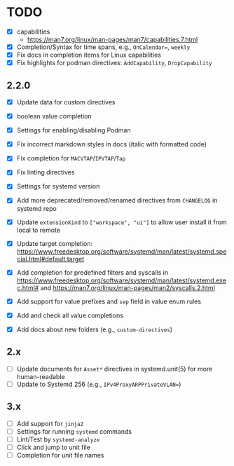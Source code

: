 # TODO

- [x] capabilities
    - https://man7.org/linux/man-pages/man7/capabilities.7.html
- [x] Completion/Syntax for time spans, e.g., `OnCalendar=`, `weekly`
- [x] Fix docs in completion items for Linux capabilities
- [x] Fix highlights for podman directives: `AddCapability`, `DropCapability`

## 2.2.0

- [x] Update data for custom directives
- [x] boolean value completion
- [x] Settings for enabling/disabling Podman
- [x] Fix incorrect markdown styles in docs (italic with formatted code)
- [x] Fix completion for `MACVTAP`/`IPVTAP`/`Tap`
- [x] Fix linting directives
- [x] Settings for systemd version
- [x] Add more deprecated/removed/renamed directives from `CHANGELOG` in systemd repo
- [x] Update `extensionKind` to `["workspace", "ui"]` to allow user install it from local to remote
- [x] Update target completion: <https://www.freedesktop.org/software/systemd/man/latest/systemd.special.html#default.target>
- [x] Add completion for predefined filters and syscalls in <https://www.freedesktop.org/software/systemd/man/latest/systemd.exec.html#> and <https://man7.org/linux/man-pages/man2/syscalls.2.html>
- [x] Add support for value prefixes and `sep` field in value enum rules
- [x] Add and check all value completions
- [x] Add docs about new folders (e.g., `custom-directives`)


## 2.x

- [ ] Update documents for `Asset*` directives in systemd.unit(5) for more human-readable
- [ ] Update to Systemd 256 (e.g., `IPv4ProxyARPPrivateVLAN=`)

## 3.x

- [ ] Add support for `jinja2`
- [ ] Settings for running `systemd` commands 
- [ ] Lint/Test by `systemd-analyze`
- [ ] Click and jump to unit file
- [ ] Completion for unit file names
